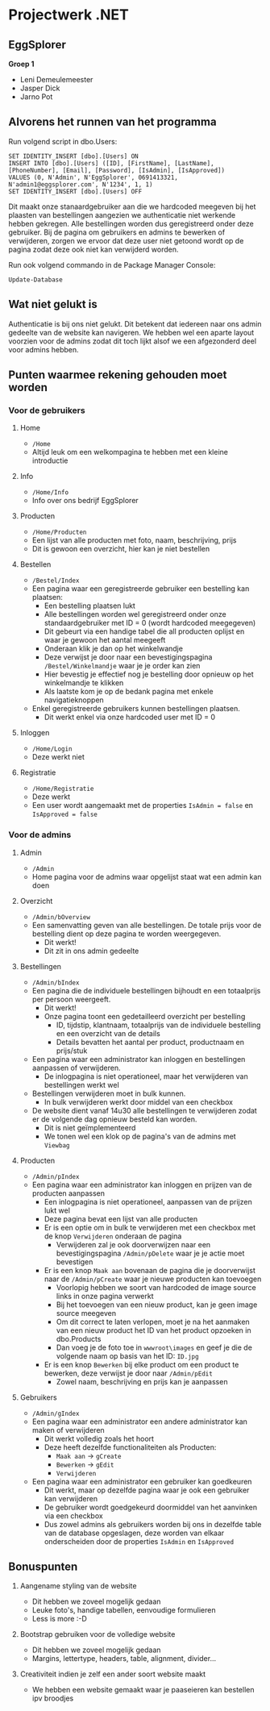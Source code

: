 # Projectwerk .NET
## EggSplorer
**Groep 1**
- Leni Demeulemeester
- Jasper Dick
- Jarno Pot


## Alvorens het runnen van het programma
Run volgend script in dbo.Users:
```
SET IDENTITY_INSERT [dbo].[Users] ON
INSERT INTO [dbo].[Users] ([ID], [FirstName], [LastName], [PhoneNumber], [Email], [Password], [IsAdmin], [IsApproved]) 
VALUES (0, N'Admin', N'EggSplorer', 0691413321, N'admin1@eggsplorer.com', N'1234', 1, 1)
SET IDENTITY_INSERT [dbo].[Users] OFF
```
Dit maakt onze stanaardgebruiker aan die we hardcoded meegeven bij het plaasten van bestellingen aangezien we authenticatie niet werkende hebben gekregen.
Alle bestellingen worden dus geregistreerd onder deze gebruiker.
Bij de pagina om gebruikers en admins te bewerken of verwijderen, zorgen we ervoor dat deze user niet getoond wordt op de pagina zodat deze ook niet kan verwijderd worden.

Run ook volgend commando in de Package Manager Console:
```
Update-Database
```


## Wat niet gelukt is
Authenticatie is bij ons niet gelukt.
Dit betekent dat iedereen naar ons admin gedeelte van de website kan navigeren.
We hebben wel een aparte layout voorzien voor de admins zodat dit toch lijkt alsof we een afgezonderd deel voor admins hebben.


## Punten waarmee rekening gehouden moet worden
### Voor de gebruikers
1. Home
	- `/Home`
	- Altijd leuk om een welkompagina te hebben met een kleine introductie

2. Info
	- `/Home/Info`
	- Info over ons bedrijf EggSplorer

3. Producten
	- `/Home/Producten`
	- Een lijst van alle producten met foto, naam, beschrijving, prijs
	- Dit is gewoon een overzicht, hier kan je niet bestellen

4. Bestellen
	- `/Bestel/Index`
	- Een pagina waar een geregistreerde gebruiker een bestelling kan plaatsen:
		- Een bestelling plaatsen lukt
		- Alle bestellingen worden wel geregistreerd onder onze standaardgebruiker met ID = 0 (wordt hardcoded meegegeven)
		- Dit gebeurt via een handige tabel die all producten oplijst en waar je gewoon het aantal meegeeft
		- Onderaan klik je dan op het winkelwandje 
		- Deze verwijst je door naar een bevestigingspagina `/Bestel/Winkelmandje` waar je je order kan zien
		- Hier bevestig je effectief nog je bestelling door opnieuw op het winkelmandje te klikken
		- Als laatste kom je op de bedank pagina met enkele navigatieknoppen
	- Enkel geregistreerde gebruikers kunnen bestellingen plaatsen. 
		- Dit werkt enkel via onze hardcoded user met ID = 0

5. Inloggen
	- `/Home/Login`
	- Deze werkt niet
	
6. Registratie
	- `/Home/Registratie`
	- Deze werkt
	- Een user wordt aangemaakt met de properties `IsAdmin = false` en `IsApproved = false`


### Voor de admins
1. Admin
	- `/Admin`
	- Home pagina voor de admins waar opgelijst staat wat een admin kan doen

2. Overzicht
	- `/Admin/bOverview`
	- Een samenvatting geven van alle bestellingen. De totale prijs voor de bestelling dient op deze pagina te worden weergegeven.
		- Dit werkt!
		- Dit zit in ons admin gedeelte

3. Bestellingen
	- `/Admin/bIndex`
	- Een pagina die de individuele bestellingen bijhoudt en een totaalprijs per persoon weergeeft.
		- Dit werkt!
		- Onze pagina toont een gedetailleerd overzicht per bestelling
			- ID, tijdstip, klantnaam, totaalprijs van de individuele bestelling en een overzicht van de details
			- Details bevatten het aantal per product, productnaam en prijs/stuk			
	- Een pagina waar een administrator kan inloggen en bestellingen aanpassen of verwijderen. 
		- De inlogpagina is niet operationeel, maar het verwijderen van bestellingen werkt wel
	- Bestellingen verwijderen moet in bulk kunnen.
		- In bulk verwijderen werkt door middel van een checkbox
	- De website dient vanaf 14u30 alle bestellingen te verwijderen zodat er de volgende dag opnieuw besteld kan worden. 
		- Dit is niet geïmplementeerd
		- We tonen wel een klok op de pagina's van de admins met `Viewbag`

4. Producten
	- `/Admin/pIndex`
	- Een pagina waar een administrator kan inloggen en prijzen van de producten aanpassen
		- Een inlogpagina is niet operationeel, aanpassen van de prijzen lukt wel
		- Deze pagina bevat een lijst van alle producten
		- Er is een optie om in bulk te verwijderen met een checkbox met de knop `Verwijderen` onderaan de pagina
			- Verwijderen zal je ook doorverwijzen naar een bevestigingspagina `/Admin/pDelete` waar je je actie moet bevestigen
		- Er is een knop `Maak aan` bovenaan de pagina die je doorverwijst naar de `/Admin/pCreate` waar je nieuwe producten kan toevoegen
			- Voorlopig hebben we soort van hardcoded de image source links in onze pagina verwerkt
			- Bij het toevoegen van een nieuw product, kan je geen image source meegeven
			- Om dit correct te laten verlopen, moet je na het aanmaken van een nieuw product het ID van het product opzoeken in dbo.Products
			- Dan voeg je de foto toe in `wwwroot\images` en geef je die de volgende naam op basis van het ID: `ID.jpg`
		- Er is een knop `Bewerken`	bij elke product om een product te bewerken, deze verwijst je door naar `/Admin/pEdit`
			- Zowel naam, beschrijving en prijs kan je aanpassen

5. Gebruikers
	- `/Admin/gIndex`
	- Een pagina waar een administrator een andere administrator kan maken of verwijderen
		- Dit werkt volledig zoals het hoort
		- Deze heeft dezelfde functionaliteiten als Producten: 
			- `Maak aan` -> `gCreate`
			- `Bewerken` -> `gEdit`
			- `Verwijderen`
	- Een pagina waar een administrator een gebruiker kan goedkeuren
		- Dit werkt, maar op dezelfde pagina waar je ook een gebruiker kan verwijderen
		- De gebruiker wordt goedgekeurd doormiddel van het aanvinken via een checkbox
		- Dus zowel admins als gebruikers worden bij ons in dezelfde table van de database opgeslagen, deze worden van elkaar onderscheiden door de properties `IsAdmin` en `IsApproved`


## Bonuspunten
1. Aangename styling van de website
	- Dit hebben we zoveel mogelijk gedaan
	- Leuke foto's, handige tabellen, eenvoudige formulieren
	- Less is more :-D

2. Bootstrap gebruiken voor de volledige website
	- Dit hebben we zoveel mogelijk gedaan
	- Margins, lettertype, headers, table, alignment, divider...

3. Creativiteit indien je zelf een ander soort website maakt
    - We hebben een website gemaakt waar je paaseieren kan bestellen ipv broodjes